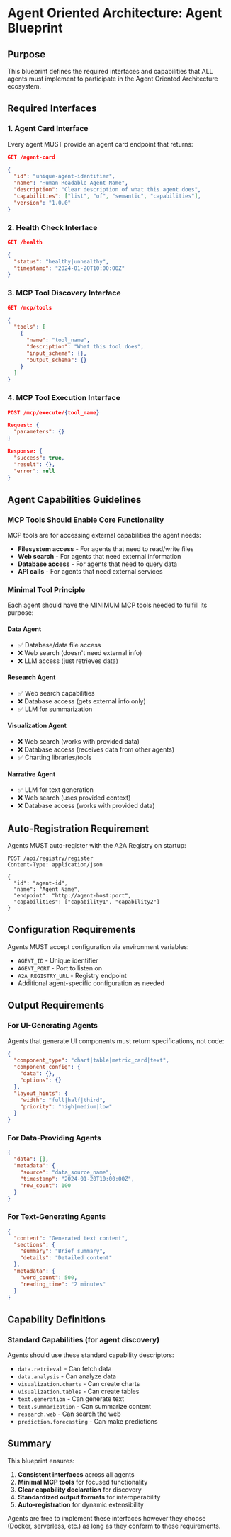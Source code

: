 # Agent Oriented Architecture: Agent Blueprint

## Purpose
This blueprint defines the required interfaces and capabilities that ALL agents must implement to participate in the Agent Oriented Architecture ecosystem.

## Required Interfaces

### 1. Agent Card Interface
Every agent MUST provide an agent card endpoint that returns:

```json
GET /agent-card

{
  "id": "unique-agent-identifier",
  "name": "Human Readable Agent Name",
  "description": "Clear description of what this agent does",
  "capabilities": ["list", "of", "semantic", "capabilities"],
  "version": "1.0.0"
}
```

### 2. Health Check Interface
```json
GET /health

{
  "status": "healthy|unhealthy",
  "timestamp": "2024-01-20T10:00:00Z"
}
```

### 3. MCP Tool Discovery Interface
```json
GET /mcp/tools

{
  "tools": [
    {
      "name": "tool_name",
      "description": "What this tool does",
      "input_schema": {},
      "output_schema": {}
    }
  ]
}
```

### 4. MCP Tool Execution Interface
```json
POST /mcp/execute/{tool_name}

Request: {
  "parameters": {}
}

Response: {
  "success": true,
  "result": {},
  "error": null
}
```

## Agent Capabilities Guidelines

### MCP Tools Should Enable Core Functionality

MCP tools are for accessing external capabilities the agent needs:
- **Filesystem access** - For agents that need to read/write files
- **Web search** - For agents that need external information
- **Database access** - For agents that need to query data
- **API calls** - For agents that need external services

### Minimal Tool Principle

Each agent should have the MINIMUM MCP tools needed to fulfill its purpose:

#### Data Agent
- ✅ Database/data file access
- ❌ Web search (doesn't need external info)
- ❌ LLM access (just retrieves data)

#### Research Agent  
- ✅ Web search capabilities
- ❌ Database access (gets external info only)
- ✅ LLM for summarization

#### Visualization Agent
- ❌ Web search (works with provided data)
- ❌ Database access (receives data from other agents)
- ✅ Charting libraries/tools

#### Narrative Agent
- ✅ LLM for text generation
- ❌ Web search (uses provided context)
- ❌ Database access (works with provided data)

## Auto-Registration Requirement

Agents MUST auto-register with the A2A Registry on startup:

```
POST /api/registry/register
Content-Type: application/json

{
  "id": "agent-id",
  "name": "Agent Name",
  "endpoint": "http://agent-host:port",
  "capabilities": ["capability1", "capability2"]
}
```

## Configuration Requirements

Agents MUST accept configuration via environment variables:
- `AGENT_ID` - Unique identifier
- `AGENT_PORT` - Port to listen on
- `A2A_REGISTRY_URL` - Registry endpoint
- Additional agent-specific configuration as needed

## Output Requirements

### For UI-Generating Agents

Agents that generate UI components must return specifications, not code:

```json
{
  "component_type": "chart|table|metric_card|text",
  "component_config": {
    "data": {},
    "options": {}
  },
  "layout_hints": {
    "width": "full|half|third",
    "priority": "high|medium|low"
  }
}
```

### For Data-Providing Agents

```json
{
  "data": [],
  "metadata": {
    "source": "data_source_name",
    "timestamp": "2024-01-20T10:00:00Z",
    "row_count": 100
  }
}
```

### For Text-Generating Agents

```json
{
  "content": "Generated text content",
  "sections": {
    "summary": "Brief summary",
    "details": "Detailed content"
  },
  "metadata": {
    "word_count": 500,
    "reading_time": "2 minutes"
  }
}
```

## Capability Definitions

### Standard Capabilities (for agent discovery)

Agents should use these standard capability descriptors:
- `data.retrieval` - Can fetch data
- `data.analysis` - Can analyze data
- `visualization.charts` - Can create charts
- `visualization.tables` - Can create tables
- `text.generation` - Can generate text
- `text.summarization` - Can summarize content
- `research.web` - Can search the web
- `prediction.forecasting` - Can make predictions

## Summary

This blueprint ensures:
1. **Consistent interfaces** across all agents
2. **Minimal MCP tools** for focused functionality
3. **Clear capability declaration** for discovery
4. **Standardized output formats** for interoperability
5. **Auto-registration** for dynamic extensibility

Agents are free to implement these interfaces however they choose (Docker, serverless, etc.) as long as they conform to these requirements.